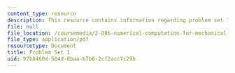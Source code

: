 ```yaml
---
content_type: resource
description: This resource contains information regarding problem set 1.
file: null
file_location: /coursemedia/2-086-numerical-computation-for-mechanical-engineers-fall-2012/97b8460d504d0baab7b62cf2acc7c29b_MIT2_086F12_pset1.pdf
file_type: application/pdf
resourcetype: Document
title: Problem Set 1
uid: 97b8460d-504d-0baa-b7b6-2cf2acc7c29b
---
```

